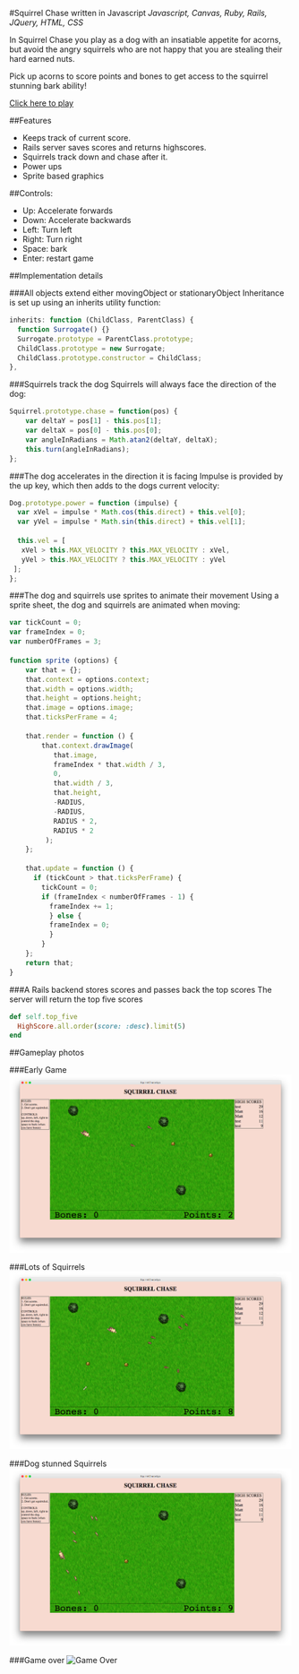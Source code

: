 
#Squirrel Chase written in Javascript
*Javascript, Canvas, Ruby, Rails, JQuery, HTML, CSS*

In Squirrel Chase you play as a dog with an insatiable appetite for acorns, but avoid the angry squirrels who are not happy that you are stealing their hard earned nuts.

Pick up acorns to score points and bones to get access to the squirrel stunning bark ability!

[Click here to play](http://www.squirrelchase.space)

##Features
- Keeps track of current score.
- Rails server saves scores and returns highscores.
- Squirrels track down and chase after it.
- Power ups
- Sprite based graphics


##Controls:
- Up: Accelerate forwards
- Down: Accelerate backwards
- Left: Turn left
- Right: Turn right
- Space: bark
- Enter: restart game



##Implementation details

###All objects extend either movingObject or stationaryObject
Inheritance is set up using an inherits utility function:
```Javascript
inherits: function (ChildClass, ParentClass) {
  function Surrogate() {}
  Surrogate.prototype = ParentClass.prototype;
  ChildClass.prototype = new Surrogate;
  ChildClass.prototype.constructor = ChildClass;
},
```

###Squirrels track the dog
Squirrels will always face the direction of the dog:

```Javascript
Squirrel.prototype.chase = function(pos) {
    var deltaY = pos[1] - this.pos[1];
    var deltaX = pos[0] - this.pos[0];
    var angleInRadians = Math.atan2(deltaY, deltaX);
    this.turn(angleInRadians);
};
```

###The dog accelerates in the direction it is facing
Impulse is provided by the up key, which then adds to the dogs current velocity:

```Javascript
Dog.prototype.power = function (impulse) {
  var xVel = impulse * Math.cos(this.direct) + this.vel[0];
  var yVel = impulse * Math.sin(this.direct) + this.vel[1];

  this.vel = [
   xVel > this.MAX_VELOCITY ? this.MAX_VELOCITY : xVel,
   yVel > this.MAX_VELOCITY ? this.MAX_VELOCITY : yVel
 ];
};
```

###The dog and squirrels use sprites to animate their movement
Using a sprite sheet, the dog and squirrels are animated when moving:
```Javascript
var tickCount = 0;
var frameIndex = 0;
var numberOfFrames = 3;

function sprite (options) {
    var that = {};
    that.context = options.context;
    that.width = options.width;
    that.height = options.height;
    that.image = options.image;
    that.ticksPerFrame = 4;

    that.render = function () {
        that.context.drawImage(
           that.image,
           frameIndex * that.width / 3,
           0,
           that.width / 3,
           that.height,
           -RADIUS,
           -RADIUS,
           RADIUS * 2,
           RADIUS * 2
         );
    };

    that.update = function () {
      if (tickCount > that.ticksPerFrame) {
        tickCount = 0;
        if (frameIndex < numberOfFrames - 1) {
          frameIndex += 1;
          } else {
          frameIndex = 0;
          }
        }
    };
    return that;
}
```

###A Rails backend stores scores and passes back the top scores
The server will return the top five scores

```Ruby
def self.top_five
  HighScore.all.order(score: :desc).limit(5)
end
```


##Gameplay photos

###Early Game
![Early Game](/readme_photos/early-game.png)

###Lots of Squirrels
![Lots of Squirrels](/readme_photos/many-squirrels.png)

###Dog stunned Squirrels
![Stunned Squirrels](/readme_photos/squirrels-stunned.png)

###Game over
![Game Over](/readme_photos/game_over.png)
